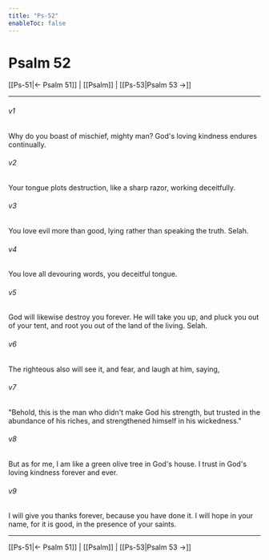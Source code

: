 ```yaml
---
title: "Ps-52"
enableToc: false
---
```

# Psalm 52

[[Ps-51|← Psalm 51]] | [[Psalm]] | [[Ps-53|Psalm 53 →]]
***



###### v1 
Why do you boast of mischief, mighty man? God's loving kindness endures continually. 

###### v2 
Your tongue plots destruction, like a sharp razor, working deceitfully. 

###### v3 
You love evil more than good, lying rather than speaking the truth. Selah. 

###### v4 
You love all devouring words, you deceitful tongue. 

###### v5 
God will likewise destroy you forever. He will take you up, and pluck you out of your tent, and root you out of the land of the living. Selah. 

###### v6 
The righteous also will see it, and fear, and laugh at him, saying, 

###### v7 
"Behold, this is the man who didn't make God his strength, but trusted in the abundance of his riches, and strengthened himself in his wickedness." 

###### v8 
But as for me, I am like a green olive tree in God's house. I trust in God's loving kindness forever and ever. 

###### v9 
I will give you thanks forever, because you have done it. I will hope in your name, for it is good, in the presence of your saints.

***
[[Ps-51|← Psalm 51]] | [[Psalm]] | [[Ps-53|Psalm 53 →]]
